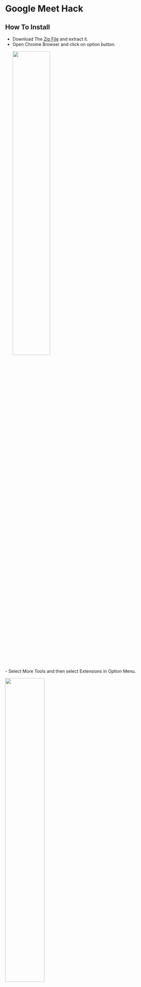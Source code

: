 
# Google Meet Hack
## How To Install
- Download The [Zip File](https://github.com/ProgrammerGaurav/Google-Meet-Hack/archive/master.zip) and extract it.
- Open Chrome Browser and click on option button.
   <p>
    <img src="https://raw.githubusercontent.com/ProgrammerGaurav/Google-Meet-Hack/master/img/howToInstall1.png" width="50%">
  </p>
<br />
- Select More Tools and then select Extensions in Option Menu.
   <p>
    <img src="https://raw.githubusercontent.com/ProgrammerGaurav/Google-Meet-Hack/master/img/howToInstall2.png" width="50%">
  </p>
- Turn On the Developer Mode.
   <p>
    <img src="https://raw.githubusercontent.com/ProgrammerGaurav/Google-Meet-Hack/master/img/howToInstall3.png" width="50%">
  </p>
- Click On Load Unpacked.
   <p>
    <img src="https://raw.githubusercontent.com/ProgrammerGaurav/Google-Meet-Hack/master/img/howToInstall4.png" width="50%">
  </p>
- Selected The Extracted <b>Google Meet Hack</b> Folder.
   <p>
    <img src="https://raw.githubusercontent.com/ProgrammerGaurav/Google-Meet-Hack/master/img/howToInstall5.png" width="50%">
  </p>
- Congratulation!! Your Extension is Installed.
   <p>
    <img src="https://raw.githubusercontent.com/ProgrammerGaurav/Google-Meet-Hack/master/img/howToInstall6.png" width="50%">
  </p>
